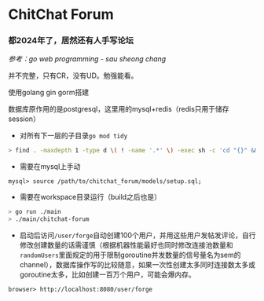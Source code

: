 # ChitChat Forum

### 都2024年了，居然还有人手写论坛

*参考：go web programming - sau sheong chang*

并不完整，只有CR，没有UD。勉强能看。

使用golang gin gorm搭建

数据库原作用的是postgresql，这里用的mysql+redis（redis只用于储存session）

- 对所有下一层的子目录`go mod tidy`
```bash
> find . -maxdepth 1 -type d \( ! -name '.*' \) -exec sh -c 'cd "{}" && go mod tidy' \;
```
- 需要在mysql上手动
```
mysql> source /path/to/chitchat_forum/models/setup.sql;
```  
- 需要在workspace目录运行（build之后也是）
```bash
> go run ./main
> ./main/chitchat-forum
```
- 启动后访问`/user/forge`自动创建100个用户，并用这些用户发帖发评论，自行修改创建数量的话需谨慎（根据机器性能最好也同时修改连接池数量和`randomUsers`里面规定的用于限制goroutine并发数量的信号量名为sem的channel），数据库操作写的比较随意，如果一次性创建太多同时连接数太多或goroutine太多，比如创建一百万个用户，可能会爆内存。
```
browser> http://localhost:8080/user/forge
```
